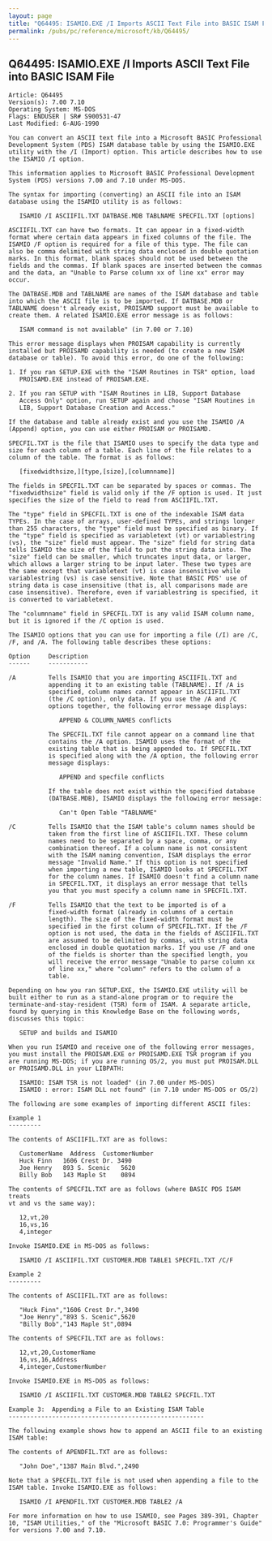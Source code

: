 ```yaml
---
layout: page
title: "Q64495: ISAMIO.EXE /I Imports ASCII Text File into BASIC ISAM File"
permalink: /pubs/pc/reference/microsoft/kb/Q64495/
---
```


## Q64495: ISAMIO.EXE /I Imports ASCII Text File into BASIC ISAM File

	Article: Q64495
	Version(s): 7.00 7.10
	Operating System: MS-DOS
	Flags: ENDUSER | SR# S900531-47
	Last Modified: 6-AUG-1990
	
	You can convert an ASCII text file into a Microsoft BASIC Professional
	Development System (PDS) ISAM database table by using the ISAMIO.EXE
	utility with the /I (Import) option. This article describes how to use
	the ISAMIO /I option.
	
	This information applies to Microsoft BASIC Professional Development
	System (PDS) versions 7.00 and 7.10 under MS-DOS.
	
	The syntax for importing (converting) an ASCII file into an ISAM
	database using the ISAMIO utility is as follows:
	
	   ISAMIO /I ASCIIFIL.TXT DATBASE.MDB TABLNAME SPECFIL.TXT [options]
	
	ASCIIFIL.TXT can have two formats. It can appear in a fixed-width
	format where certain data appears in fixed columns of the file. The
	ISAMIO /F option is required for a file of this type. The file can
	also be comma delimited with string data enclosed in double quotation
	marks. In this format, blank spaces should not be used between the
	fields and the commas. If blank spaces are inserted between the commas
	and the data, an "Unable to Parse column xx of line xx" error may
	occur.
	
	The DATBASE.MDB and TABLNAME are names of the ISAM database and table
	into which the ASCII file is to be imported. If DATBASE.MDB or
	TABLNAME doesn't already exist, PROISAMD support must be available to
	create them. A related ISAMIO.EXE error message is as follows:
	
	   ISAM command is not available" (in 7.00 or 7.10)
	
	This error message displays when PROISAM capability is currently
	installed but PROISAMD capability is needed (to create a new ISAM
	database or table). To avoid this error, do one of the following:
	
	1. If you ran SETUP.EXE with the "ISAM Routines in TSR" option, load
	   PROISAMD.EXE instead of PROISAM.EXE.
	
	2. If you ran SETUP with "ISAM Routines in LIB, Support Database
	   Access Only" option, run SETUP again and choose "ISAM Routines in
	   LIB, Support Database Creation and Access."
	
	If the database and table already exist and you use the ISAMIO /A
	(Append) option, you can use either PROISAM or PROISAMD.
	
	SPECFIL.TXT is the file that ISAMIO uses to specify the data type and
	size for each column of a table. Each line of the file relates to a
	column of the table. The format is as follows:
	
	   [fixedwidthsize,][type,[size],[columnname]]
	
	The fields in SPECFIL.TXT can be separated by spaces or commas. The
	"fixedwidthsize" field is valid only if the /F option is used. It just
	specifies the size of the field to read from ASCIIFIL.TXT.
	
	The "type" field in SPECFIL.TXT is one of the indexable ISAM data
	TYPEs. In the case of arrays, user-defined TYPEs, and strings longer
	than 255 characters, the "type" field must be specified as binary. If
	the "type" field is specified as variabletext (vt) or variablestring
	(vs), the "size" field must appear. The "size" field for string data
	tells ISAMIO the size of the field to put the string data into. The
	"size" field can be smaller, which truncates input data, or larger,
	which allows a larger string to be input later. These two types are
	the same except that variabletext (vt) is case insensitive while
	variablestring (vs) is case sensitive. Note that BASIC PDS' use of
	string data is case insensitive (that is, all comparisons made are
	case insensitive). Therefore, even if variablestring is specified, it
	is converted to variabletext.
	
	The "columnname" field in SPECFIL.TXT is any valid ISAM column name,
	but it is ignored if the /C option is used.
	
	The ISAMIO options that you can use for importing a file (/I) are /C,
	/F, and /A. The following table describes these options:
	
	Option     Description
	------     -----------
	
	/A         Tells ISAMIO that you are importing ASCIIFIL.TXT and
	           appending it to an existing table (TABLNAME). If /A is
	           specified, column names cannot appear in ASCIIFIL.TXT
	           (the /C option), only data. If you use the /A and /C
	           options together, the following error message displays:
	
	              APPEND & COLUMN_NAMES conflicts
	
	           The SPECFIL.TXT file cannot appear on a command line that
	           contains the /A option. ISAMIO uses the format of the
	           existing table that is being appended to. If SPECFIL.TXT
	           is specified along with the /A option, the following error
	           message displays:
	
	              APPEND and specfile conflicts
	
	           If the table does not exist within the specified database
	           (DATBASE.MDB), ISAMIO displays the following error message:
	
	              Can't Open Table "TABLNAME"
	
	/C         Tells ISAMIO that the ISAM table's column names should be
	           taken from the first line of ASCIIFIL.TXT. These column
	           names need to be separated by a space, comma, or any
	           combination thereof. If a column name is not consistent
	           with the ISAM naming convention, ISAM displays the error
	           message "Invalid Name." If this option is not specified
	           when importing a new table, ISAMIO looks at SPECFIL.TXT
	           for the column names. If ISAMIO doesn't find a column name
	           in SPECFIL.TXT, it displays an error message that tells
	           you that you must specify a column name in SPECFIL.TXT.
	
	/F         Tells ISAMIO that the text to be imported is of a
	           fixed-width format (already in columns of a certain
	           length). The size of the fixed-width format must be
	           specified in the first column of SPECFIL.TXT. If the /F
	           option is not used, the data in the fields of ASCIIFIL.TXT
	           are assumed to be delimited by commas, with string data
	           enclosed in double quotation marks. If you use /F and one
	           of the fields is shorter than the specified length, you
	           will receive the error message "Unable to parse column xx
	           of line xx," where "column" refers to the column of a
	           table.
	
	Depending on how you ran SETUP.EXE, the ISAMIO.EXE utility will be
	built either to run as a stand-alone program or to require the
	terminate-and-stay-resident (TSR) form of ISAM. A separate article,
	found by querying in this Knowledge Base on the following words,
	discusses this topic:
	
	   SETUP and builds and ISAMIO
	
	When you run ISAMIO and receive one of the following error messages,
	you must install the PROISAM.EXE or PROISAMD.EXE TSR program if you
	are running MS-DOS; if you are running OS/2, you must put PROISAM.DLL
	or PROISAMD.DLL in your LIBPATH:
	
	   ISAMIO: ISAM TSR is not loaded" (in 7.00 under MS-DOS)
	   ISAMIO : error: ISAM DLL not found" (in 7.10 under MS-DOS or OS/2)
	
	The following are some examples of importing different ASCII files:
	
	Example 1
	---------
	
	The contents of ASCIIFIL.TXT are as follows:
	
	   CustomerName  Address  CustomerNumber
	   Huck Finn   1606 Crest Dr. 3490
	   Joe Henry   893 S. Scenic   5620
	   Billy Bob   143 Maple St    0894
	
	The contents of SPECFIL.TXT are as follows (where BASIC PDS ISAM treats
	vt and vs the same way):
	
	   12,vt,20
	   16,vs,16
	   4,integer
	
	Invoke ISAMIO.EXE in MS-DOS as follows:
	
	   ISAMIO /I ASCIIFIL.TXT CUSTOMER.MDB TABLE1 SPECFIL.TXT /C/F
	
	Example 2
	---------
	
	The contents of ASCIIFIL.TXT are as follows:
	
	   "Huck Finn","1606 Crest Dr.",3490
	   "Joe Henry","893 S. Scenic",5620
	   "Billy Bob","143 Maple St",0894
	
	The contents of SPECFIL.TXT are as follows:
	
	   12,vt,20,CustomerName
	   16,vs,16,Address
	   4,integer,CustomerNumber
	
	Invoke ISAMIO.EXE in MS-DOS as follows:
	
	   ISAMIO /I ASCIIFIL.TXT CUSTOMER.MDB TABLE2 SPECFIL.TXT
	
	Example 3:  Appending a File to an Existing ISAM Table
	------------------------------------------------------
	
	The following example shows how to append an ASCII file to an existing
	ISAM table:
	
	The contents of APENDFIL.TXT are as follows:
	
	   "John Doe","1387 Main Blvd.",2490
	
	Note that a SPECFIL.TXT file is not used when appending a file to the
	ISAM table. Invoke ISAMIO.EXE as follows:
	
	   ISAMIO /I APENDFIL.TXT CUSTOMER.MDB TABLE2 /A
	
	For more information on how to use ISAMIO, see Pages 389-391, Chapter
	10, "ISAM Utilities," of the "Microsoft BASIC 7.0: Programmer's Guide"
	for versions 7.00 and 7.10.

